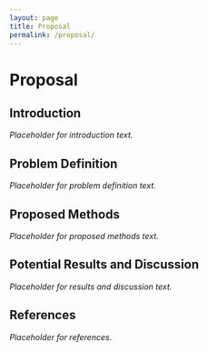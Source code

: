 ```yaml
---
layout: page
title: Proposal
permalink: /proposal/
---
```


# Proposal

## Introduction
*Placeholder for introduction text.*

## Problem Definition
*Placeholder for problem definition text.*

## Proposed Methods
*Placeholder for proposed methods text.*

## Potential Results and Discussion
*Placeholder for results and discussion text.*

## References
*Placeholder for references.*
